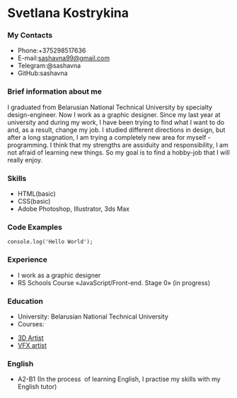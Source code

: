 # Svetlana Kostrykina

### My Contacts

- Phone:+375298517636
- E-mail:sashavna99@gmail.com
- Telegram:@sashavna
- GitHub:sashavna

### Brief information about me

I graduated from Belarusian National Technical University by specialty design-engineer. Now I work as a graphic designer. Since my last year at university and during my work, I have been trying to find what I want to do and, as a result, change my job. I studied different directions in design, but after a long stagnation, I am trying a completely new area for myself - programming. I think that my strengths are assiduity and responsibility, I am not afraid of learning new things. So my goal is to find a hobby-job that I will really enjoy.

### Skills

- HTML(basic)
- CSS(basic)
- Adobe Photoshop, Illustrator, 3ds Max

### Code Examples

```
console.log('Hello World');
```

### Experience

- I work as a graphic designer
- RS Schools Course «JavaScript/Front-end. Stage 0» (in progress)

### Education

- University: Belarusian National Technical University
- Courses:

* [3D Artist](https://polygon.by/3d-artist/)
* [VFX artist](https://fungi.by/all)

### English

- A2-B1 (In the process  of learning English, I practise my skills with my English tutor)
